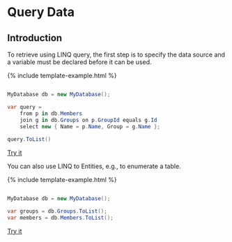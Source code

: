 # Query Data

## Introduction

To retrieve using LINQ query, the first step is to specify the data source and a variable must be declared before it can be used.

{% include template-example.html %} 
```csharp

MyDatabase db = new MyDatabase();

var query =
    from p in db.Members
    join g in db.Groups on p.GroupId equals g.Id
    select new { Name = p.Name, Group = g.Name };
    
query.ToList()

```
[Try it](https://dotnetfiddle.net/ru3YVb)

You can also use LINQ to Entities, e.g., to enumerate a table.

{% include template-example.html %} 
```csharp

MyDatabase db = new MyDatabase();

var groups = db.Groups.ToList();
var members = db.Members.ToList();

```
[Try it](https://dotnetfiddle.net/7v52xn)



